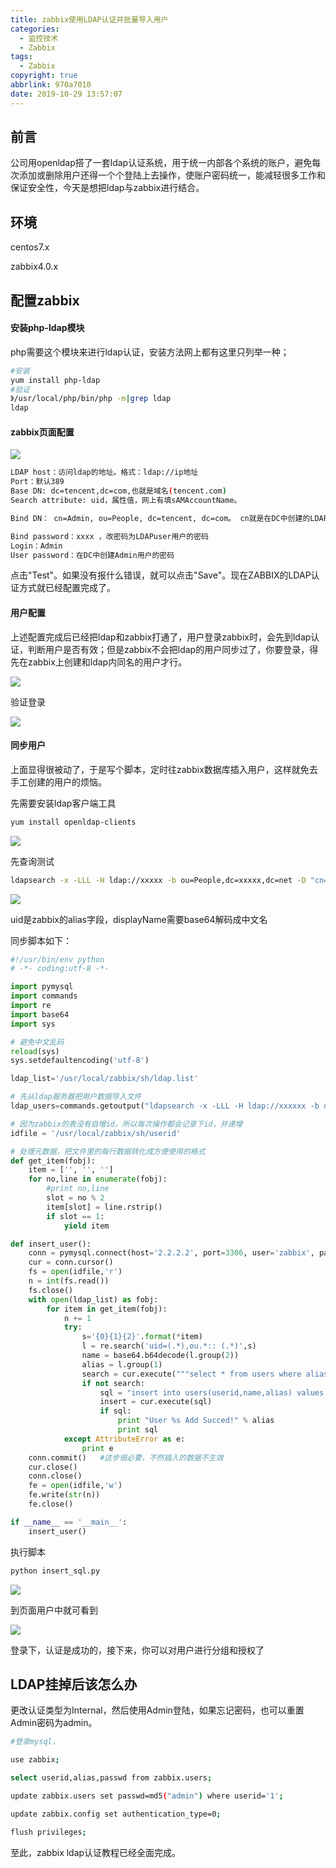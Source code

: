 ```yaml
---
title: zabbix使用LDAP认证并批量导入用户
categories:
  - 监控技术
  - Zabbix
tags:
  - Zabbix
copyright: true
abbrlink: 970a7010
date: 2019-10-29 13:57:07
---
```


## 前言

公司用openldap搭了一套ldap认证系统，用于统一内部各个系统的账户，避免每次添加或删除用户还得一个个登陆上去操作，使账户密码统一，能减轻很多工作和保证安全性，今天是想把ldap与zabbix进行结合。



## 环境

centos7.x

zabbix4.0.x

<!--more-->



## 配置zabbix

#### **安装php-ldap模块**

php需要这个模块来进行ldap认证，安装方法网上都有这里只列举一种；

```bash
#安装
yum install php-ldap
#验证
》/usr/local/php/bin/php -m|grep ldap
ldap
```

#### **zabbix页面配置**

![](zabbix使用LDAP认证并批量导入用户/1.png)

```bash
LDAP host：访问ldap的地址。格式：ldap://ip地址
Port：默认389
Base DN: dc=tencent,dc=com,也就是域名(tencent.com)
Search attribute: uid，属性值，网上有填sAMAccountName。

Bind DN： cn=Admin, ou=People, dc=tencent, dc=com。 cn就是在DC中创建的LDAPuser用户， ou就是LDAPuser属于哪个ou，dc=tencent和dc=com不在解释。

Bind password：xxxx ，改密码为LDAPuser用户的密码
Login：Admin
User password：在DC中创建Admin用户的密码
```

点击"Test"。如果没有报什么错误，就可以点击"Save"。现在ZABBIX的LDAP认证方式就已经配置完成了。

#### **用户配置**

上述配置完成后已经把ldap和zabbix打通了，用户登录zabbix时，会先到ldap认证，判断用户是否有效；但是zabbix不会把ldap的用户同步过了，你要登录，得先在zabbix上创建和ldap内同名的用户才行。

![](zabbix使用LDAP认证并批量导入用户/2.png)

验证登录

![](zabbix使用LDAP认证并批量导入用户/3.png)

#### 同步用户

上面显得很被动了，于是写个脚本，定时往zabbix数据库插入用户，这样就免去手工创建的用户的烦恼。

先需要安装ldap客户端工具

```bash
yum install openldap-clients
```

![](zabbix使用LDAP认证并批量导入用户/4.png)

先查询测试

```bash
ldapsearch -x -LLL -H ldap://xxxxx -b ou=People,dc=xxxxx,dc=net -D "cn=admin,dc=xxxxxx,dc=net" -w 密码 displayName|sed '/^$/d'|sed '1d'
```

![](zabbix使用LDAP认证并批量导入用户/5.png)

uid是zabbix的alias字段，displayName需要base64解码成中文名

同步脚本如下：

```python
#!/usr/bin/env python
# -*- coding:utf-8 -*-

import pymysql
import commands
import re
import base64
import sys

# 避免中文乱码
reload(sys)
sys.setdefaultencoding('utf-8')

ldap_list='/usr/local/zabbix/sh/ldap.list'

# 先从ldap服务器把用户数据导入文件
ldap_users=commands.getoutput("ldapsearch -x -LLL -H ldap://xxxxxx -b ou=People,dc=xxxxx,dc=net -D "cn=admin,dc=xxxxx,dc=net" -w xxxxx displayName|sed '/^$/d'|sed '1d' > %s" % ldap_list)

# 因为zabbix的表没有自增id，所以每次操作都会记录下id，并递增
idfile = '/usr/local/zabbix/sh/userid'

# 处理元数据，把文件里的每行数据转化成方便使用的格式
def get_item(fobj):
    item = ['', '', '']
    for no,line in enumerate(fobj):
        #print no,line
        slot = no % 2
        item[slot] = line.rstrip()
        if slot == 1:
            yield item

def insert_user():
    conn = pymysql.connect(host='2.2.2.2', port=3306, user='zabbix', passwd='zabbix', db='zabbix', charset='utf8')
    cur = conn.cursor()
    fs = open(idfile,'r')
    n = int(fs.read())
    fs.close()
    with open(ldap_list) as fobj:
        for item in get_item(fobj):
            n += 1
            try:
                s='{0}{1}{2}'.format(*item)
                l = re.search('uid=(.*),ou.*:: (.*)',s)
                name = base64.b64decode(l.group(2))
                alias = l.group(1)
                search = cur.execute("""select * from users where alias = %s""", (alias, ))
                if not search:
                    sql = "insert into users(userid,name,alias) values ('%s','%s','%s');" % (n,name,alias)
                    insert = cur.execute(sql)
                    if sql:
                        print "User %s Add Succed!" % alias
                        print sql
            except AttributeError as e:
                print e
    conn.commit()   #这步很必要，不然插入的数据不生效
    cur.close()
    conn.close()
    fe = open(idfile,'w')
    fe.write(str(n))
    fe.close()

if __name__ == '__main__':
    insert_user()
```

执行脚本

```bash
python insert_sql.py
```

![](zabbix使用LDAP认证并批量导入用户/6.png)

到页面用户中就可看到

![](zabbix使用LDAP认证并批量导入用户/7.png)

登录下，认证是成功的，接下来，你可以对用户进行分组和授权了

## LDAP挂掉后该怎么办

更改认证类型为Internal，然后使用Admin登陆，如果忘记密码，也可以重置Admin密码为admin。

```bash
#登录mysql，

use zabbix;

select userid,alias,passwd from zabbix.users;

update zabbix.users set passwd=md5("admin") where userid='1';

update zabbix.config set authentication_type=0;

flush privileges;
```

至此，zabbix  ldap认证教程已经全面完成。